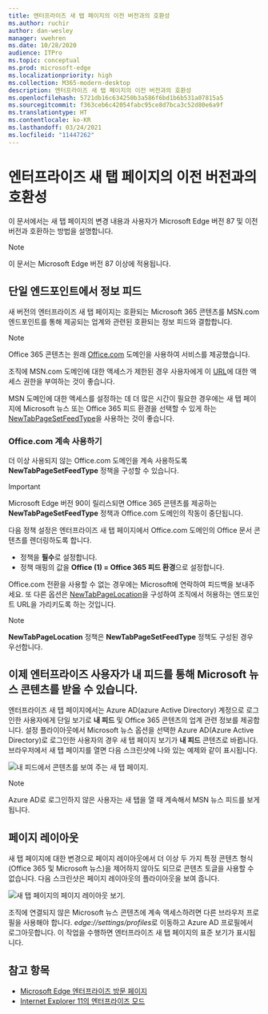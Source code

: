 ```yaml
---
title: 엔터프라이즈 새 탭 페이지의 이전 버전과의 호환성
ms.author: ruchir
author: dan-wesley
manager: vwehren
ms.date: 10/28/2020
audience: ITPro
ms.topic: conceptual
ms.prod: microsoft-edge
ms.localizationpriority: high
ms.collection: M365-modern-desktop
description: 엔터프라이즈 새 탭 페이지의 이전 버전과의 호환성
ms.openlocfilehash: 5721db16c634250b3a586f6bd1b6b531a07815a5
ms.sourcegitcommit: f363ceb6c42054fabc95ce8d7bca3c52d80e6a9f
ms.translationtype: HT
ms.contentlocale: ko-KR
ms.lasthandoff: 03/24/2021
ms.locfileid: "11447262"
---
```

# <a name="backwards-compatibility-for-the-enterprise-new-tab-page"></a>엔터프라이즈 새 탭 페이지의 이전 버전과의 호환성

이 문서에서는 새 탭 페이지의 변경 내용과 사용자가 Microsoft Edge 버전 87 및 이전 버전과 호환하는 방법을 설명합니다.

> [!NOTE]
> 이 문서는 Microsoft Edge 버전 87 이상에 적용됩니다.

## <a name="information-feeds-from-single-endpoint"></a>단일 엔드포인트에서 정보 피드

새 버전의 엔터프라이즈 새 탭 페이지는 호환되는 Microsoft 365 콘텐츠를 MSN.com 엔드포인트를 통해 제공되는 업계와 관련된 호환되는 정보 피드와 결합합니다.

> [!NOTE]
> Office 365 콘텐츠는 원래 [Office.com](https://www.office.com) 도메인을 사용하여 서비스를 제공했습니다.

조직에 MSN.com 도메인에 대한 액세스가 제한된 경우 사용자에게 이 [URL](https://ntp.msn.com)에 대한 액세스 권한을 부여하는 것이 좋습니다.

MSN 도메인에 대한 액세스를 설정하는 데 더 많은 시간이 필요한 경우에는 새 탭 페이지에 Microsoft 뉴스 또는 Office 365 피드 환경을 선택할 수 있게 하는 [NewTabPageSetFeedType](./microsoft-edge-policies.md#newtabpagesetfeedtype)을 사용하는 것이 좋습니다.

### <a name="keep-using-officecom"></a>Office.com 계속 사용하기

 더 이상 사용되지 않는 Office.com 도메인을 계속 사용하도록 **NewTabPageSetFeedType** 정책을 구성할 수 있습니다.

> [!IMPORTANT]
> Microsoft Edge 버전 90이 릴리스되면 Office 365 콘텐츠를 제공하는 **NewTabPageSetFeedType** 정책과 Office.com 도메인의 작동이 중단됩니다.

다음 정책 설정은 엔터프라이즈 새 탭 페이지에서 Office.com 도메인의 Office 문서 콘텐츠를 렌더링하도록 합니다.

- 정책을 **필수**로 설정합니다.
- 정책 매핑의 값을 **Office (1) = Office 365 피드 환경**으로 설정합니다.

Office.com 전환을 사용할 수 없는 경우에는 Microsoft에 연락하여 피드백을 보내주세요. 또 다른 옵션은 [NewTabPageLocation](./microsoft-edge-policies.md#newtabpagelocation)을 구성하여 조직에서 허용하는 엔드포인트 URL을 가리키도록 하는 것입니다.

> [!NOTE]
> **NewTabPageLocation** 정책은 **NewTabPageSetFeedType** 정책도 구성된 경우 우선합니다.

## <a name="enterprise-users-will-now-get-microsoft-news-content-via-my-feed"></a>이제 엔터프라이즈 사용자가 내 피드를 통해 Microsoft 뉴스 콘텐츠를 받을 수 있습니다.

엔터프라이즈 새 탭 페이지에서는 Azure AD(azure Active Directory) 계정으로 로그인한 사용자에게 단일 보기로 **내 피드** 및 Office 365 콘텐츠의 업계 관련 정보를 제공합니다. 설정 플라이아웃에서 Microsoft 뉴스 옵션을 선택한 Azure AD(Azure Active Directory)로 로그인한 사용자의 경우 새 탭 페이지 보기가 **내 피드** 콘텐츠로 바뀝니다. 브라우저에서 새 탭 페이지를 열면 다음 스크린샷에 나와 있는 예제와 같이 표시됩니다.

![내 피드에서 콘텐츠를 보여 주는 새 탭 페이지.](media/microsoft-edge-ntp-backward-compatibility/microsoft-edge-ntp-myfeed-view.png)

> [!NOTE]
> Azure AD로 로그인하지 않은 사용자는 새 탭을 열 때 계속해서 MSN 뉴스 피드를 보게 됩니다.

## <a name="page-layout"></a>페이지 레이아웃

새 탭 페이지에 대한 변경으로 페이지 레이아웃에서 더 이상 두 가지 특정 콘텐츠 형식(Office 365 및 Microsoft 뉴스)을 제어하지 않아도 되므로 콘텐츠 토글을 사용할 수 없습니다. 다음 스크린샷은 페이지 레이아웃의 플라이아웃을 보여 줍니다.

![새 탭 페이지의 페이지 레이아웃 보기.](media/microsoft-edge-ntp-backward-compatibility/microsoft-edge-ntp-page-layout.png)

조직에 연결되지 않은 Microsoft 뉴스 콘텐츠에 계속 액세스하려면 다른 브라우저 프로필을 사용해야 합니다. *edge://settings/profiles*로 이동하고 Azure AD 프로필에서 로그아웃합니다. 이 작업을 수행하면 엔터프라이즈 새 탭 페이지의 표준 보기가 표시됩니다. 

## <a name="see-also"></a>참고 항목

- [Microsoft Edge 엔터프라이즈 방문 페이지](https://aka.ms/EdgeEnterprise)
- [Internet Explorer 11의 엔터프라이즈 모드](/internet-explorer/ie11-deploy-guide/enterprise-mode-overview-for-ie11)